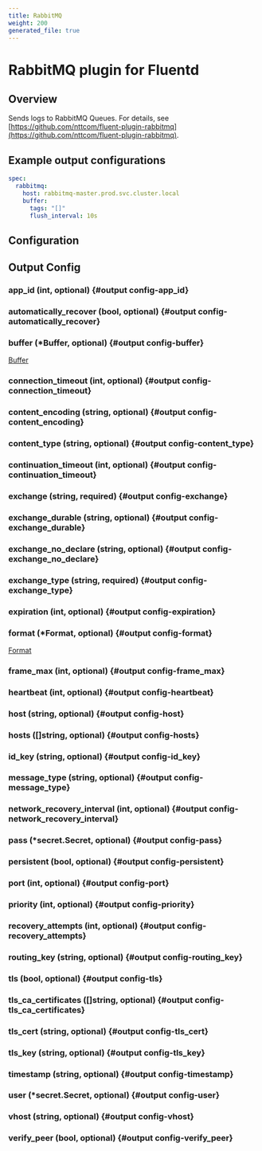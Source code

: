 ```yaml
---
title: RabbitMQ
weight: 200
generated_file: true
---
```


# RabbitMQ plugin for Fluentd
## Overview

Sends logs to RabbitMQ Queues. For details, see [https://github.com/nttcom/fluent-plugin-rabbitmq](https://github.com/nttcom/fluent-plugin-rabbitmq).

## Example output configurations

```yaml
spec:
  rabbitmq:
    host: rabbitmq-master.prod.svc.cluster.local
    buffer:
      tags: "[]"
      flush_interval: 10s
```


## Configuration
## Output Config

### app_id (int, optional) {#output config-app_id}


### automatically_recover (bool, optional) {#output config-automatically_recover}


### buffer (*Buffer, optional) {#output config-buffer}

[Buffer](../buffer/) 


### connection_timeout (int, optional) {#output config-connection_timeout}


### content_encoding (string, optional) {#output config-content_encoding}


### content_type (string, optional) {#output config-content_type}


### continuation_timeout (int, optional) {#output config-continuation_timeout}


### exchange (string, required) {#output config-exchange}


### exchange_durable (string, optional) {#output config-exchange_durable}


### exchange_no_declare (string, optional) {#output config-exchange_no_declare}


### exchange_type (string, required) {#output config-exchange_type}


### expiration (int, optional) {#output config-expiration}


### format (*Format, optional) {#output config-format}

[Format](../format/) 


### frame_max (int, optional) {#output config-frame_max}


### heartbeat (int, optional) {#output config-heartbeat}


### host (string, optional) {#output config-host}


### hosts ([]string, optional) {#output config-hosts}


### id_key (string, optional) {#output config-id_key}


### message_type (string, optional) {#output config-message_type}


### network_recovery_interval (int, optional) {#output config-network_recovery_interval}


### pass (*secret.Secret, optional) {#output config-pass}


### persistent (bool, optional) {#output config-persistent}


### port (int, optional) {#output config-port}


### priority (int, optional) {#output config-priority}


### recovery_attempts (int, optional) {#output config-recovery_attempts}


### routing_key (string, optional) {#output config-routing_key}


### tls (bool, optional) {#output config-tls}


### tls_ca_certificates ([]string, optional) {#output config-tls_ca_certificates}


### tls_cert (string, optional) {#output config-tls_cert}


### tls_key (string, optional) {#output config-tls_key}


### timestamp (string, optional) {#output config-timestamp}


### user (*secret.Secret, optional) {#output config-user}


### vhost (string, optional) {#output config-vhost}


### verify_peer (bool, optional) {#output config-verify_peer}



